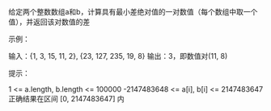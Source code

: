 给定两个整数数组a和b，计算具有最小差绝对值的一对数值（每个数组中取一个值），并返回该对数值的差

示例：

输入：{1, 3, 15, 11, 2}, {23, 127, 235, 19, 8}
输出：3，即数值对(11, 8)

提示：

1 <= a.length, b.length <= 100000
-2147483648 <= a[i], b[i] <= 2147483647
正确结果在区间 [0, 2147483647] 内
